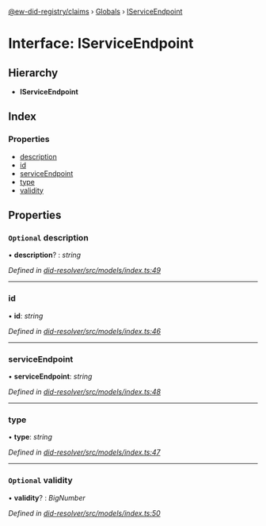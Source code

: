 [@ew-did-registry/claims](../README.md) › [Globals](../globals.md) › [IServiceEndpoint](iserviceendpoint.md)

# Interface: IServiceEndpoint

## Hierarchy

* **IServiceEndpoint**

## Index

### Properties

* [description](iserviceendpoint.md#optional-description)
* [id](iserviceendpoint.md#id)
* [serviceEndpoint](iserviceendpoint.md#serviceendpoint)
* [type](iserviceendpoint.md#type)
* [validity](iserviceendpoint.md#optional-validity)

## Properties

### `Optional` description

• **description**? : *string*

*Defined in [did-resolver/src/models/index.ts:49](https://github.com/energywebfoundation/ew-did-registry/blob/84044eb/packages/did-resolver/src/models/index.ts#L49)*

___

###  id

• **id**: *string*

*Defined in [did-resolver/src/models/index.ts:46](https://github.com/energywebfoundation/ew-did-registry/blob/84044eb/packages/did-resolver/src/models/index.ts#L46)*

___

###  serviceEndpoint

• **serviceEndpoint**: *string*

*Defined in [did-resolver/src/models/index.ts:48](https://github.com/energywebfoundation/ew-did-registry/blob/84044eb/packages/did-resolver/src/models/index.ts#L48)*

___

###  type

• **type**: *string*

*Defined in [did-resolver/src/models/index.ts:47](https://github.com/energywebfoundation/ew-did-registry/blob/84044eb/packages/did-resolver/src/models/index.ts#L47)*

___

### `Optional` validity

• **validity**? : *BigNumber*

*Defined in [did-resolver/src/models/index.ts:50](https://github.com/energywebfoundation/ew-did-registry/blob/84044eb/packages/did-resolver/src/models/index.ts#L50)*
